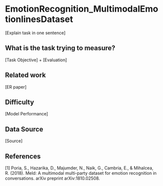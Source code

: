 # EmotionRecognition_MultimodalEmotionlinesDataset

[Explain task in one sentence]

## What is the task trying to measure?

[Task Objective] + [Evaluation]

## Related work

[ER paper]

## Difficulty

[Model Performance]

## Data Source

[Source]

## References

[1] Poria, S., Hazarika, D., Majumder, N., Naik, G., Cambria, E., & Mihalcea, R. (2018). Meld: A multimodal multi-party dataset for emotion recognition in conversations. arXiv preprint arXiv:1810.02508.


